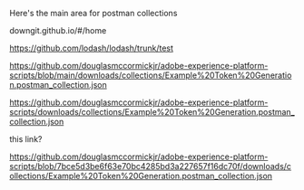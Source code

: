 Here's the main area for postman collections

downgit.github.io/#/home

https://github.com/lodash/lodash/trunk/test

https://github.com/douglasmccormickjr/adobe-experience-platform-scripts/blob/main/downloads/collections/Example%20Token%20Generation.postman_collection.json

https://github.com/douglasmccormickjr/adobe-experience-platform-scripts/downloads/collections/Example%20Token%20Generation.postman_collection.json

this link?

https://github.com/douglasmccormickjr/adobe-experience-platform-scripts/blob/7bce5d3be6f63e70bc4285bd3a227657f16dc70f/downloads/collections/Example%20Token%20Generation.postman_collection.json

